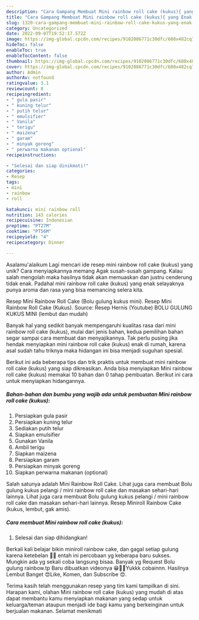 ```yaml
---
description: "Cara Gampang Membuat Mini rainbow roll cake (kukus){ yang Enak Banget"
title: "Cara Gampang Membuat Mini rainbow roll cake (kukus){ yang Enak Banget"
slug: 1320-cara-gampang-membuat-mini-rainbow-roll-cake-kukus-yang-enak-banget
category: Uncategorized
date: 2022-09-07T19:52:17.572Z
image: https://img-global.cpcdn.com/recipes/9102086771c30dfc/680x482cq70/mini-rainbow-roll-cake-kukus-foto-resep-utama.jpg
hideToc: false
enableToc: true
enableTocContent: false
thumbnail: https://img-global.cpcdn.com/recipes/9102086771c30dfc/680x482cq70/mini-rainbow-roll-cake-kukus-foto-resep-utama.jpg
cover: https://img-global.cpcdn.com/recipes/9102086771c30dfc/680x482cq70/mini-rainbow-roll-cake-kukus-foto-resep-utama.jpg
author: Admin
authorAv: notfound
ratingvalue: 3.1
reviewcount: 8
recipeingredient:
- " gula pasir"
- " kuning telur"
- " putih telur"
- " emulsifier"
- " Vanila"
- " terigu"
- " maizena"
- " garam"
- " minyak goreng"
- " perwarna makanan optional"
recipeinstructions:

- "Selesai dan siap dinikmati!"
categories:
- Resep
tags:
- mini
- rainbow
- roll

katakunci: mini rainbow roll 
nutrition: 143 calories
recipecuisine: Indonesian
preptime: "PT27M"
cooktime: "PT56M"
recipeyield: "4"
recipecategory: Dinner

---
```



Asalamu'alaikum Lagi mencari ide resep mini rainbow roll cake (kukus) yang unik? Cara menyiapkannya memang Agak susah-susah gampang. Kalau salah mengolah maka hasilnya tidak akan memuaskan dan justru cenderung tidak enak. Padahal mini rainbow roll cake (kukus) yang enak selayaknya punya aroma dan rasa yang bisa memancing selera kita.


Resep Mini Rainbow Roll Cake (Bolu gulung kukus mini). Resep Mini Rainbow Roll Cake (Kukus). Source: Resep Hernis (Youtube) BOLU GULUNG KUKUS MINI (lembut dan mudah)

Banyak hal yang sedikit banyak mempengaruhi kualitas rasa dari mini rainbow roll cake (kukus), mulai dari jenis bahan, kedua pemilihan bahan segar sampai cara membuat dan menyajikannya. Tak perlu pusing jika hendak menyiapkan mini rainbow roll cake (kukus) enak di rumah, karena asal sudah tahu triknya maka hidangan ini bisa menjadi suguhan spesial.


Berikut ini ada beberapa tips dan trik praktis untuk membuat mini rainbow roll cake (kukus) yang siap dikreasikan. Anda bisa menyiapkan Mini rainbow roll cake (kukus) memakai 10 bahan dan 0 tahap pembuatan. Berikut ini cara untuk menyiapkan hidangannya.

<!--inarticleads1-->

##### Bahan-bahan dan bumbu yang wajib ada untuk pembuatan Mini rainbow roll cake (kukus):

1. Persiapkan  gula pasir
1. Persiapkan  kuning telur
1. Sediakan  putih telur
1. Siapkan  emulsifier
1. Gunakan  Vanila
1. Ambil  terigu
1. Siapkan  maizena
1. Persiapkan  garam
1. Persiapkan  minyak goreng
1. Siapkan  perwarna makanan (optional)


Salah satunya adalah Mini Rainbow Roll Cake. Lihat juga cara membuat Bolu gulung kukus pelangi / mini rainbow roll cake dan masakan sehari-hari lainnya. Lihat juga cara membuat Bolu gulung kukus pelangi / mini rainbow roll cake dan masakan sehari-hari lainnya. Resep Miniroll Rainbow Cake (kukus, lembut, gak amis). 

<!--inarticleads2-->

##### Cara membuat Mini rainbow roll cake (kukus):


1. Selesai dan siap dihidangkan!

Berkali kali belajar bikin miniroll rainbow cake, dan gagal setiap gulung karena ketebelan 🤣🤣 entah ini percobaan yg keberapa baru sukses. Mungkin ada yg sekali coba langsung bisaa. Banyak yg Request Bolu gulung rainbow.tp Baru dibuatkan videonya 😁🙏🙏Yukkk cobainnn. Hasilnya Lembut Banget 😍Like, Komen, dan Subscribe 😍. 

Terima kasih telah menggunakan resep yang tim kami tampilkan di sini. Harapan kami, olahan Mini rainbow roll cake (kukus) yang mudah di atas dapat membantu kamu menyiapkan makanan yang sedap untuk keluarga/teman ataupun menjadi ide bagi kamu yang berkeinginan untuk berjualan makanan. Selamat menikmati
